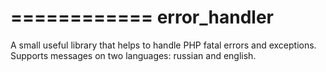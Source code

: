 ============
error_handler
=============

A small useful library that helps to handle PHP fatal errors and exceptions.
Supports messages on two languages: russian and english.
